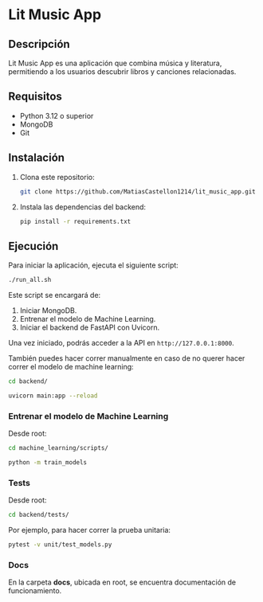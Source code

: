 # Lit Music App

## Descripción

Lit Music App es una aplicación que combina música y literatura, permitiendo a los usuarios descubrir libros y canciones relacionadas.

## Requisitos

- Python 3.12 o superior
- MongoDB
- Git

## Instalación

1. Clona este repositorio:
   ```bash
   git clone https://github.com/MatiasCastellon1214/lit_music_app.git
   ```
2. Instala las dependencias del backend:
   ```bash
   pip install -r requirements.txt
   ```


## Ejecución

Para iniciar la aplicación, ejecuta el siguiente script:

```bash
./run_all.sh
```

Este script se encargará de:

1. Iniciar MongoDB.
2. Entrenar el modelo de Machine Learning.
3. Iniciar el backend de FastAPI con Uvicorn.

Una vez iniciado, podrás acceder a la API en `http://127.0.0.1:8000`.



También puedes hacer correr manualmente en caso de no querer hacer correr el modelo de machine learning:

```bash
cd backend/
```

```bash
uvicorn main:app --reload
```

### Entrenar el modelo de Machine Learning

Desde root:

```bash
cd machine_learning/scripts/

python -m train_models
```

### Tests

Desde root:

```bash
cd backend/tests/
```

Por ejemplo, para hacer correr la prueba unitaria:

```bash
pytest -v unit/test_models.py 
```

### Docs

En la carpeta **docs**, ubicada en root, se encuentra documentación de funcionamiento.
